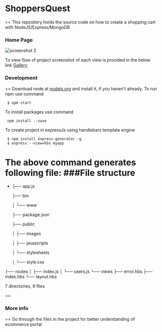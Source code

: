 # ShoppersQuest
==
This repository holds the source code on how to create a shopping cart with NodeJS/Express/MongoDB

### Home Page
![screenshot 2](https://cloud.githubusercontent.com/assets/23045744/22209687/6fba1968-e1ad-11e6-9587-0a82fc12d437.png)

To view flow of project screenshot of each view is provided in the below link
[Gallery](https://github.com/shruthi-panjala/ShoppersQuest/issues/1)

### Development
==
Download node at [nodejs.org](https://nodejs.org/en/) and install it, if you haven't already.
To run npm use command

     $ npm start

To install packages use command

     npm install --save

To create project in expressJs using handlebars template engine

     $ npm install express-generator -g
     $ express --view=hbs myapp

The above command generates following file:
###File structure
==

 - ├── app.js
 
   ├── bin
 
   │   └── www
 
   ├── package.json
 
   ├── public
 
     │   ├── images
     
     │   ├── javascripts
     
     │   └── stylesheets
     
     │       └── style.css
     
  ├── routes
  │   ├── index.js
  │   └── users.js
  └── views
     ├── error.hbs
     ├── index.hbs
     └── layout.hbs
   
   

7 directories, 9 files

==
### More info
==
Go through the files in the project for better understanding of ecommerce portal
